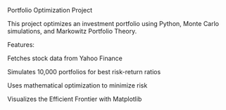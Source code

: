 Portfolio Optimization Project 

This project optimizes an investment portfolio using Python, Monte Carlo simulations, and Markowitz Portfolio Theory.

Features:

Fetches stock data from Yahoo Finance 

Simulates 10,000 portfolios for best risk-return ratios 

Uses mathematical optimization to minimize risk 

Visualizes the Efficient Frontier with Matplotlib 
